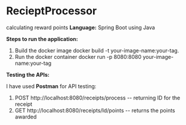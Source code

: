 # RecieptProcessor
calculating reward points
**Language:**
  Spring Boot using  Java
  
**Steps to run the application:**

1. Build the docker image
   docker build -t your-image-name:your-tag.
2. Run the docker container
   docker run -p 8080:8080 your-image-name:your-tag

**Testing the APIs:**

 I have used **Postman** for API testing:

 1.  POST http://localhost:8080/receipts/process -- returning ID for the receipt
 2.  GET http://localhost:8080/receipts/Id/points -- returns the points awarded
     
